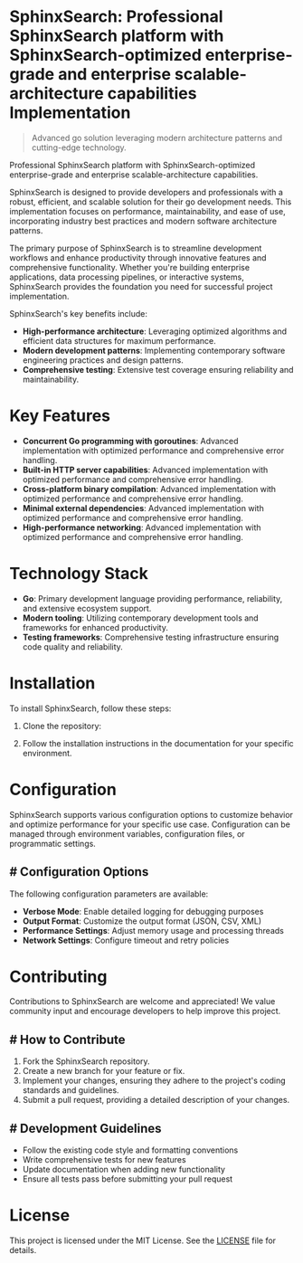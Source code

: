 <!-- fallback_SphinxSearch_20250810104033_33241 -->

# SphinxSearch: Professional SphinxSearch platform with SphinxSearch-optimized enterprise-grade and enterprise scalable-architecture capabilities Implementation
> Advanced go solution leveraging modern architecture patterns and cutting-edge technology.

Professional SphinxSearch platform with SphinxSearch-optimized enterprise-grade and enterprise scalable-architecture capabilities.

SphinxSearch is designed to provide developers and professionals with a robust, efficient, and scalable solution for their go development needs. This implementation focuses on performance, maintainability, and ease of use, incorporating industry best practices and modern software architecture patterns.

The primary purpose of SphinxSearch is to streamline development workflows and enhance productivity through innovative features and comprehensive functionality. Whether you're building enterprise applications, data processing pipelines, or interactive systems, SphinxSearch provides the foundation you need for successful project implementation.

SphinxSearch's key benefits include:

* **High-performance architecture**: Leveraging optimized algorithms and efficient data structures for maximum performance.
* **Modern development patterns**: Implementing contemporary software engineering practices and design patterns.
* **Comprehensive testing**: Extensive test coverage ensuring reliability and maintainability.

# Key Features

* **Concurrent Go programming with goroutines**: Advanced implementation with optimized performance and comprehensive error handling.
* **Built-in HTTP server capabilities**: Advanced implementation with optimized performance and comprehensive error handling.
* **Cross-platform binary compilation**: Advanced implementation with optimized performance and comprehensive error handling.
* **Minimal external dependencies**: Advanced implementation with optimized performance and comprehensive error handling.
* **High-performance networking**: Advanced implementation with optimized performance and comprehensive error handling.

# Technology Stack

* **Go**: Primary development language providing performance, reliability, and extensive ecosystem support.
* **Modern tooling**: Utilizing contemporary development tools and frameworks for enhanced productivity.
* **Testing frameworks**: Comprehensive testing infrastructure ensuring code quality and reliability.

# Installation

To install SphinxSearch, follow these steps:

1. Clone the repository:


2. Follow the installation instructions in the documentation for your specific environment.

# Configuration

SphinxSearch supports various configuration options to customize behavior and optimize performance for your specific use case. Configuration can be managed through environment variables, configuration files, or programmatic settings.

## # Configuration Options

The following configuration parameters are available:

* **Verbose Mode**: Enable detailed logging for debugging purposes
* **Output Format**: Customize the output format (JSON, CSV, XML)
* **Performance Settings**: Adjust memory usage and processing threads
* **Network Settings**: Configure timeout and retry policies

# Contributing

Contributions to SphinxSearch are welcome and appreciated! We value community input and encourage developers to help improve this project.

## # How to Contribute

1. Fork the SphinxSearch repository.
2. Create a new branch for your feature or fix.
3. Implement your changes, ensuring they adhere to the project's coding standards and guidelines.
4. Submit a pull request, providing a detailed description of your changes.

## # Development Guidelines

* Follow the existing code style and formatting conventions
* Write comprehensive tests for new features
* Update documentation when adding new functionality
* Ensure all tests pass before submitting your pull request

# License

This project is licensed under the MIT License. See the [LICENSE](https://github.com/laurindoisaac/SphinxSearch/blob/main/LICENSE) file for details.
